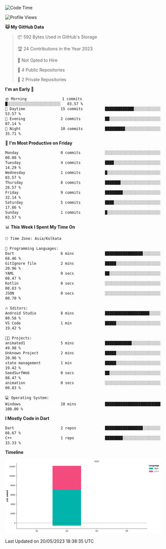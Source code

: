 <!--START_SECTION:waka-->
![Code Time](http://img.shields.io/badge/Code%20Time-20%20hrs%202%20mins-blue)

![Profile Views](http://img.shields.io/badge/Profile%20Views-0-blue)

**🐱 My GitHub Data** 

> 📦 592 Bytes Used in GitHub's Storage 
 > 
> 🏆 24 Contributions in the Year 2023
 > 
> 🚫 Not Opted to Hire
 > 
> 📜 4 Public Repositories 
 > 
> 🔑 2 Private Repositories 
 > 
**I'm an Early 🐤** 

```text
🌞 Morning                1 commits           █░░░░░░░░░░░░░░░░░░░░░░░░   03.57 % 
🌆 Daytime                15 commits          █████████████░░░░░░░░░░░░   53.57 % 
🌃 Evening                2 commits           ██░░░░░░░░░░░░░░░░░░░░░░░   07.14 % 
🌙 Night                  10 commits          █████████░░░░░░░░░░░░░░░░   35.71 % 
```
📅 **I'm Most Productive on Friday** 

```text
Monday                   0 commits           ░░░░░░░░░░░░░░░░░░░░░░░░░   00.00 % 
Tuesday                  4 commits           ████░░░░░░░░░░░░░░░░░░░░░   14.29 % 
Wednesday                1 commits           █░░░░░░░░░░░░░░░░░░░░░░░░   03.57 % 
Thursday                 8 commits           ███████░░░░░░░░░░░░░░░░░░   28.57 % 
Friday                   9 commits           ████████░░░░░░░░░░░░░░░░░   32.14 % 
Saturday                 5 commits           ████░░░░░░░░░░░░░░░░░░░░░   17.86 % 
Sunday                   1 commits           █░░░░░░░░░░░░░░░░░░░░░░░░   03.57 % 
```


📊 **This Week I Spent My Time On** 

```text
🕑︎ Time Zone: Asia/Kolkata

💬 Programming Languages: 
Dart                     6 mins              █████████████████░░░░░░░░   68.46 % 
GitIgnore file           2 mins              █████░░░░░░░░░░░░░░░░░░░░   20.96 % 
YAML                     0 secs              ██░░░░░░░░░░░░░░░░░░░░░░░   08.47 % 
Kotlin                   0 secs              ░░░░░░░░░░░░░░░░░░░░░░░░░   00.83 % 
JSON                     0 secs              ░░░░░░░░░░░░░░░░░░░░░░░░░   00.70 % 

🔥 Editors: 
Android Studio           8 mins              ████████████████████░░░░░   80.58 % 
VS Code                  1 min               █████░░░░░░░░░░░░░░░░░░░░   19.42 % 

🐱‍💻 Projects: 
animated1                5 mins              ████████████░░░░░░░░░░░░░   49.98 % 
Unknown Project          2 mins              █████░░░░░░░░░░░░░░░░░░░░   20.96 % 
state management         1 min               █████░░░░░░░░░░░░░░░░░░░░   19.42 % 
SeedSurfWeb              0 secs              ██░░░░░░░░░░░░░░░░░░░░░░░   08.47 % 
animation                0 secs              ░░░░░░░░░░░░░░░░░░░░░░░░░   00.83 % 

💻 Operating System: 
Windows                  10 mins             █████████████████████████   100.00 % 
```

**I Mostly Code in Dart** 

```text
Dart                     2 repos             █████████████████░░░░░░░░   66.67 % 
C++                      1 repo              ████████░░░░░░░░░░░░░░░░░   33.33 % 
```



**Timeline**

![Lines of Code chart](https://raw.githubusercontent.com/sairam030/sairam030/main/assets/bar_graph.png)


 Last Updated on 20/05/2023 18:38:35 UTC
<!--END_SECTION:waka-->
